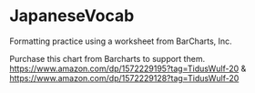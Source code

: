 # JapaneseVocab
Formatting practice using a worksheet from BarCharts, Inc.

Purchase this chart from Barcharts to support them. https://www.amazon.com/dp/1572229195?tag=TidusWulf-20 & https://www.amazon.com/dp/1572229128?tag=TidusWulf-20
